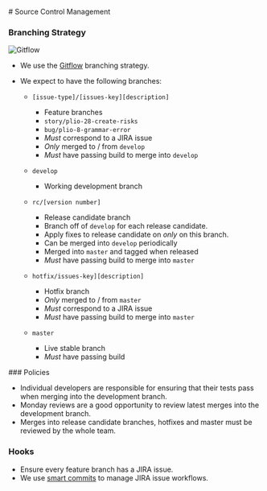 
# Source Control Management

### Branching Strategy

![Gitflow](http://blogpro.toutantic.net/wp-content/uploads/2012/01/anothergitflow.png)

- We use the [Gitflow](http://jeffkreeftmeijer.com/2010/why-arent-you-using-git-flow/) branching strategy.
- We expect to have the following branches:

  - `[issue-type]/[issues-key][description]`

    - Feature branches
    - `story/plio-28-create-risks`
    - `bug/plio-8-grammar-error`
    - _Must_ correspond to a JIRA issue
    - _Only_ merged to / from `develop`
    - _Must_ have passing build to merge into `develop`

  - `develop`

    - Working development branch

  - `rc/[version number]`

    - Release candidate branch
    - Branch off of `develop` for each release candidate.
    - Apply fixes to release candidate on _only_ on this branch.
    - Can be merged into `develop` periodically
    - Merged into `master` and tagged when released
    - _Must_ have passing build to merge into `master`

  - `hotfix/issues-key][description]`

    - Hotfix branch
    - _Only_ merged to / from `master`
    - _Must_ correspond to a JIRA issue
    - _Must_ have passing build to merge into `master`

  - `master`

    - Live stable branch
    - _Must_ have passing build

### Policies

- Individual developers are responsible for ensuring that their tests pass when merging into the development branch.
- Monday reviews are a good opportunity to review latest merges into the development branch.
- Merges into release candidate branches, hotfixes and master must be reviewed by the whole team.

### Hooks

- Ensure every feature branch has a JIRA issue.
- We use [smart commits](https://confluence.atlassian.com/fisheye/using-smart-commits-298976812.html) to manage JIRA issue workflows.
